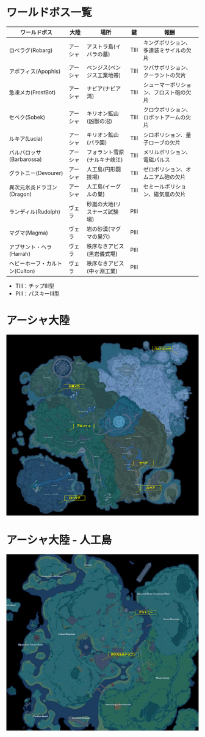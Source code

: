 # ワールドボス一覧

| ワールドボス | 大陸 | 場所 | 鍵 | 報酬 |
| --- | --- | --- | :---: | --- |
| ロベラグ(Robarg) | アーシャ | アストラ島(イバラの墓) | TⅢ | キングボリション、多連装ミサイルの欠片 |
| アポフィス(Apophis) | アーシャ | ベンジス(ベンジス工業地帯) | TⅢ | ツバサボリション、クーラントの欠片 |
| 急凍メカ(FrostBot) | アーシャ | ナビア(ナビア湾) | TⅢ | シューマーボリション、フロスト砲の欠片 |
| セベク(Sobek) | アーシャ | キリオン鉱山(凶獣の沼) | TⅢ | クロウボリション、ロボットアームの欠片 |
| ルキア(Lucia) | アーシャ | キリオン鉱山(バラ園) | TⅢ | シロボリション、量子ローブの欠片 |
| バルバロッサ(Barbarossa) | アーシャ | フォラント雪原(ナルキナ峡江) | TⅢ | メリルボリション、電磁パルス |
| グラトニー(Devourer) | アーシャ | 人工島(円形闘技場) | TⅢ | ゼロボリション、オムニアム砲の欠片 |
| 異次元氷炎ドラゴン(Dragon) | アーシャ | 人工島(イーグルの巣) | TⅢ | セミールボリション、磁気嵐の欠片 |
| ランディル(Rudolph) | ヴェラ | 砂嵐の大地(リスナーズ試験場) | PⅢ |  |
| マグマ(Magma) | ヴェラ | 岩の砂漠(マグマの巣穴) | PⅢ |  |
| アブサント・ヘラ(Harrah) | ヴェラ | 秩序なきアビス(黒岩儀式場) | PⅢ |  |
| ヘビーホーフ・カルトン(Culton) | ヴェラ | 秩序なきアビス(中ヶ淵工業) | PⅢ |  |

* TⅢ：チップⅢ型
* PⅢ：パスキーⅢ型

# アーシャ大陸

![アーシャ大陸](https://github.com/banx-jp/tof/blob/main/img/WorldBossMap_Aesperia.png)

# アーシャ大陸 - 人工島
![アーシャ大陸 - 人工島](https://github.com/banx-jp/tof/blob/main/img/WorldBossMap_Artificial.png)
